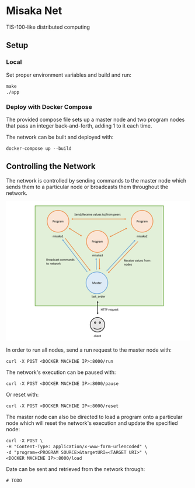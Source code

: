 # Misaka Net

TIS-100-like distributed computing

## Setup

### Local

Set proper environment variables and build and run:

    make
    ./app

### Deploy with Docker Compose

The provided compose file sets up a master node and two program nodes
that pass an integer back-and-forth, adding 1 to it each time.

The network can be built and deployed with:

    docker-compose up --build

## Controlling the Network

The network is controlled by sending commands to the master node which
sends them to a particular node or broadcasts them throughout the network.

![Network diagram](/docs/diagram.png)

In order to run all nodes, send a run request to the master node with:

    curl -X POST <DOCKER MACHINE IP>:8000/run

The network's execution can be paused with:

    curl -X POST <DOCKER MACHINE IP>:8000/pause

Or reset with:

    curl -X POST <DOCKER MACHINE IP>:8000/reset

The master node can also be directed to load a program onto a particular node which
will reset the network's execution and update the specified node:

    curl -X POST \
    -H "Content-Type: application/x-www-form-urlencoded" \
    -d "program=<PROGRAM SOURCE>&targetURI=<TARGET URI>" \
    <DOCKER MACHINE IP>:8000/load

Date can be sent and retrieved from the network through:

    # TODO